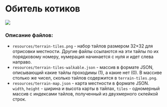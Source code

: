 # Обитель котиков

<a href="http://www.nps.gov/glba/naturescience/harbor-seal-population-monitoring.htm"><img src="http://i.imgur.com/zx5FDP2.jpg"></a>

### Описание файлов:

* `resources/terrain-tiles.png` - набор тайлов размером 32×32 для отрисовки местности. Другие файлы ссылаются на эти тайлы по их порядковому номеру, нумерация начинается с нуля и идет слева направо.
* `resources/terrain-tiles-walkable.json` - массив в формате JSON, описывающий какие тайлы проходимы (1), а какие нет (0). В массиве столько же чисел, сколько тайлов содержится в `terrain-tiles.png`.
* `resources/terrain-map.json` - карта местности в формате JSON. `width`, `height` - ширина и высота карты в тайлах, `tiles` - одномерный массив с индексами тайлов, полученный из двухмерного склейкой строк.